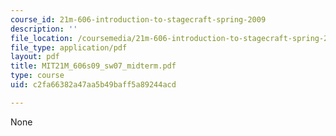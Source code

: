 ```yaml
---
course_id: 21m-606-introduction-to-stagecraft-spring-2009
description: ''
file_location: /coursemedia/21m-606-introduction-to-stagecraft-spring-2009/c2fa66382a47aa5b49baff5a89244acd_MIT21M_606s09_sw07_midterm.pdf
file_type: application/pdf
layout: pdf
title: MIT21M_606s09_sw07_midterm.pdf
type: course
uid: c2fa66382a47aa5b49baff5a89244acd

---
```

None